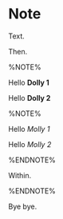 # Note

Text.

Then.


%NOTE%

Hello **Dolly 1**

Hello **Dolly 2**

%NOTE%

Hello *Molly 1*

Hello *Molly 2*

%ENDNOTE%

Within.
  
%ENDNOTE%


Bye bye.
